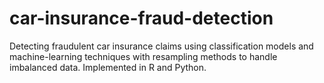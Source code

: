 # car-insurance-fraud-detection
Detecting fraudulent car insurance claims using classification models and machine-learning techniques with resampling methods to handle imbalanced data. Implemented in R and Python.
